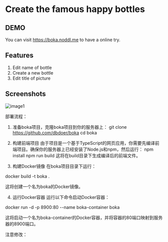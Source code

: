 Create the famous happy bottles
======

## DEMO
You can visit https://boka.noddl.me to have a online try.


## Features
1. Edit name of bottle
2. Create a new bottle
3. Edit title of picture


## Screenshots
![image1](./screenshots/1.png)



部署流程：
1. 准备boka项目，克隆boka项目到你的服务器上：
git clone https://github.com/dbdoer/boka
cd boka

2. 构建前端项目
由于项目是一个基于TypeScript的网页应用，你需要先编译前端项目。确保你的服务器上已经安装了Node.js和npm，然后运行：
npm install
npm run build
这将在build目录下生成编译后的前端文件。

3. 构建Docker镜像
在boka项目目录下运行：

docker build -t boka .

这将创建一个名为boka的Docker镜像。

4. 运行Docker容器
运行以下命令启动Docker容器：

docker run -d -p 8900:80 --name boka-container boka

这将启动一个名为boka-container的Docker容器，并将容器的80端口映射到服务器的8900端口。


注意修改：
